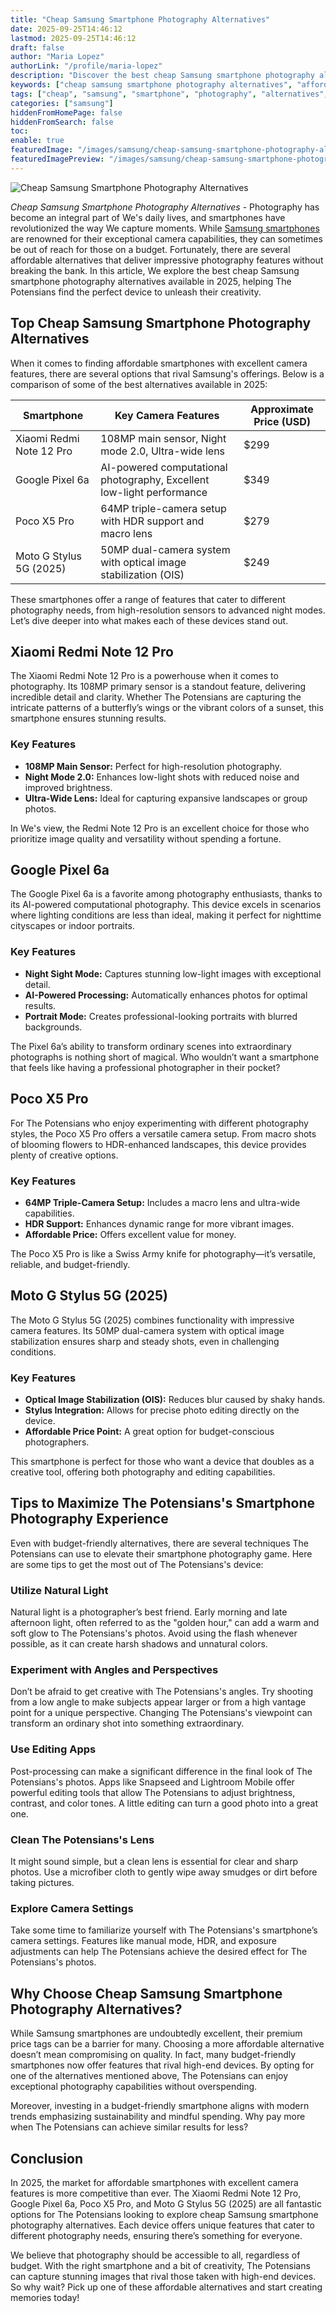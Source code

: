 ```yaml
---
title: "Cheap Samsung Smartphone Photography Alternatives"
date: 2025-09-25T14:46:12
lastmod: 2025-09-25T14:46:12
draft: false
author: "Maria Lopez"
authorLink: "/profile/maria-lopez"
description: "Discover the best cheap Samsung smartphone photography alternatives! Capture stunning shots without breaking the bank. Explore budget-friendly options now!"
keywords: ["cheap samsung smartphone photography alternatives", "affordable smartphone photography options", "budget-friendly smartphone cameras 2025"]
tags: ["cheap", "samsung", "smartphone", "photography", "alternatives", "budget"]
categories: ["samsung"]
hiddenFromHomePage: false
hiddenFromSearch: false
toc:
enable: true
featuredImage: "/images/samsung/cheap-samsung-smartphone-photography-alternatives.jpg"
featuredImagePreview: "/images/samsung/cheap-samsung-smartphone-photography-alternatives.jpg"
---
```


![Cheap Samsung Smartphone Photography Alternatives](/images/samsung/cheap-samsung-smartphone-photography-alternatives.jpg)


*Cheap Samsung Smartphone Photography Alternatives* - Photography has become an integral part of We's daily lives, and smartphon​es have revolutionized the way We capture moments. While [Samsung smartphones](/samsung/affordable-samsung-smartphones) are renowned for their exceptional camera capabilities, they can sometimes be out of reach for those on a budget. Fortunately, there are several affordable alternatives that deliver impressive photography features without breaking the bank. In this article, We explore the best cheap Samsung smartphone photography alternatives available in 2025, helping The Potensians find the perfect device to unleash their creativity.

## Top Cheap Samsung Smartphone Photography Alternatives

When it comes to finding affordable smartphones with excellent camera features, there are several options that rival Samsung's offerings. Below is a comparison of some of the best alternatives available in 2025:

<div class="table-responsive">
<table class="html-table">
<thead>
<tr>
<th>Smartphone</th>
<th>Key Camera Features</th>
<th>Approximate Price (USD)</th>
</tr>
</thead>
<tbody>
<tr>
<td>Xiaomi Redmi Note 12 Pro</td>
<td>108MP main sensor, Night mode 2.0, Ultra-wide lens</td>
<td>$299</td>
</tr>
<tr>
<td>Google Pixel 6a</td>
<td>AI-powered computational photography, Excellent low-light performance</td>
<td>$349</td>
</tr>
<tr>
<td>Poco X5 Pro</td>
<td>64MP triple-camera setup with HDR support​ and macro lens</td>
<td>$279</td>
</tr>
<tr>
<td>Moto G Stylus 5G (2025)</td>
<td>50MP dual-camera system with optical image stabilization (OIS)</td>
<td>$249</td>
</tr>
</tbody>
</table>
</div>

These smartphones offer a range of features that cater to different photography needs, from high-resolution sensors to advanced night modes. Let’s dive deeper into what makes each of these devices stand out.

## Xiaomi Redmi Note 12 Pro

The Xiaomi Redmi Note 12 Pro is a powerhouse when it comes to photography. Its 108MP primary sensor is a standout feature, delivering incredible detail and clarity. Whether The Potensians are capturing the intricate patterns of a butterfly’s wings or the vibrant colors of a sunset, this smartphone ensures stunning results.

### Key Features

- **108MP Main Sensor:** Perfect for high-resolution photography.
- **Night Mode 2.0:** Enhances low-light shots with reduced noise and improved brightness.
- **Ultra-Wide Lens:** Ideal for capturing expansive landscapes or group photos.

In We's view, the Redmi Note 12 Pro is an excellent choice for those who prioritize image quality and versatility without spending a fortune.

## Google Pixel 6a

The Google Pixel 6a is a favorite among photography enthusiasts, thanks to its AI-powered computational photography. This device excels in scenarios where lighting conditions are less than ideal, making it perfect for nighttime cityscapes or indoor portraits.

### Key Features

- **Night Sight Mode:** Captures stunning low-light images with exceptional detail.
- **AI-Powered Processing:** Automatically enhances photos for optimal results.
- **Portrait Mode:** Creates professional-looking portraits with blurred backgrounds.

The Pixel 6a’s ability to transform ordinary scenes into extraordinary photographs is nothing short of magical. Who wouldn’t want a smartphone that feels like having a professional photographer in their pocket?

## Poco X5 Pro

For The Potensians who enjoy experimenting with different photography styles, the Poco X5 Pro offers a versatile camera setup. From macro shots of blooming flowers to HDR-enhanced landscapes, this device provides plenty of creative options.

### Key Features

- **64MP Triple-Camera Setup:** Includes a macro lens and ultra-wide capabilities.
- **HDR Support:** Enhances dynamic range for more vibrant images.
- **Affordable Price:** Offers excellent value for money.

The Poco X5 Pro is like a Swiss Army knife for photography—it’s versatile, reliable, and budget-friendly.

## Moto G Stylus 5G (2025)

The Moto G Stylus 5G (2025) combines functionality with impressive camera features. Its 50MP dual-camera system with optical image stabilization ensures sharp and steady shots, even in challenging conditions.

### Key Features

- **Optical Image Stabilization (OIS):** Reduces blur caused by shaky hands.​
- **Stylus Integration:** Allows for precise photo editing directly on the device.
- **Affordable Price Point:** A great option for budget-conscious photographers.

This smartphone is perfect for those who want a device that doubles as a creative tool, offering both photography and editing capabilities.

## Tips to Maximize The Potensians's Smartphone Photography Experience

Even with budget-friendly alternatives, there are several techniques The Potensians can use to elevate their smartphone photography game. Here are some tips to get the most out of The Potensians's device:

### Utilize Natural Light

Natural light is a photographer’s best friend. Early morning and late afternoon light, often referred to as the "golden hour," can add a warm and soft glow to The Potensians's photos. Avoid using the flash whenever possible, as it can create harsh shadows and unnatural colors.

### Experiment with Angles and Perspectives

Don’t be afraid to get creative with The Potensians's angles. Try shooting from a low angle to make subjects appear larger or from a high vantage point for a unique perspective. Changing The Potensians's viewpoint can transform an ordinary shot into something extraordinary.

### Use Editing Apps

Post-processing can make a significant difference in the final look of The Potensians's photos. Apps like Snapseed and Lightroom Mobile offer powerful editing tools that allow The Potensians to adjust brightness, contrast, and color tones. A little editing can turn a good photo into a great one.

### Clean The Potensians's Lens

It might sound simple, but a clean lens is essential for clear and sharp photos. Use a microfiber cloth to gently wipe away smudges or dirt before taking pictures.

### Explore Camera Settings

Take some time to familiarize yourself with The Potensians's smartphone’s camera settings. Features like manual mode, HDR, and exposure adjustments can help The Potensians achieve the desired effect for The Potensians's photos.

## Why Choose Cheap Samsung Smartphone Photography Alternatives?

While Samsung smartphones are undoubtedly excellent, their premium price tags can be a barrier for many. Choosing a more affordable alternative doesn’t mean compromising on quality. In fact, many budget-friendly smartphones now offer features that rival high-end devices. By opting for one of the alternatives mentioned above, The Potensians can enjoy exceptional photography capabilities without overspending.

Moreover, investing in a budget-friendly smartphone aligns with modern trends emphasizing sustainability and mindful spending. Why pay more when The Potensians can achieve similar results for less?

## Conclusion

In 2025, the market for affordable smartphones with excellent camera features is more competitive than ever. The Xiaomi Redmi Note 12 Pro, Google Pixel 6a, Poco X5 Pro, and Moto G Stylus 5G (2025) are all fantastic options for The Potensians looking to explore cheap Samsung smartphone photography alternatives. Each device offers unique features that cater to different photography needs, ensuring there’s something for everyone.

We believe that photography should be accessible to all, regardless of budget. With the right smartphone and a bit of creativity, The Potensians can capture stunning images that rival those taken with high-end devices. So why wait? Pick up one of these affordable alternatives and start creating memories today!